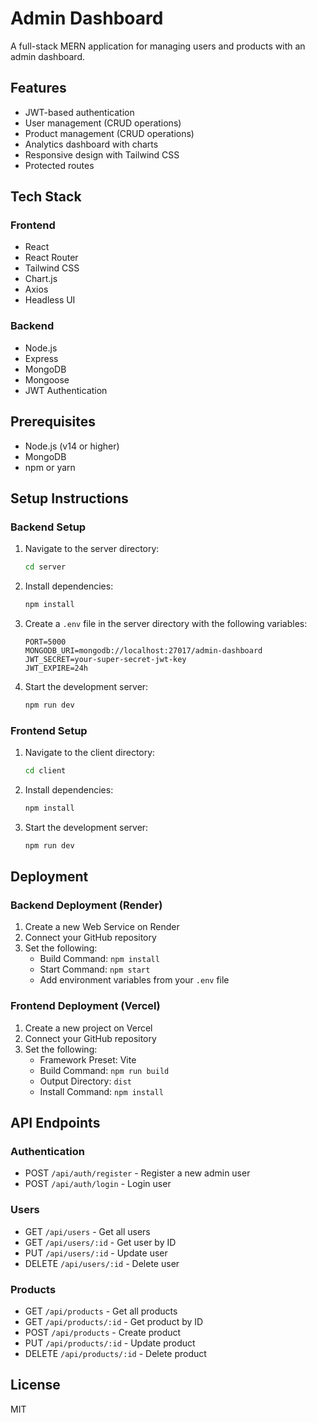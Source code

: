 # Admin Dashboard

A full-stack MERN application for managing users and products with an admin dashboard.

## Features

- JWT-based authentication
- User management (CRUD operations)
- Product management (CRUD operations)
- Analytics dashboard with charts
- Responsive design with Tailwind CSS
- Protected routes

## Tech Stack

### Frontend
- React
- React Router
- Tailwind CSS
- Chart.js
- Axios
- Headless UI

### Backend
- Node.js
- Express
- MongoDB
- Mongoose
- JWT Authentication

## Prerequisites

- Node.js (v14 or higher)
- MongoDB
- npm or yarn

## Setup Instructions

### Backend Setup

1. Navigate to the server directory:
   ```bash
   cd server
   ```

2. Install dependencies:
   ```bash
   npm install
   ```

3. Create a `.env` file in the server directory with the following variables:
   ```
   PORT=5000
   MONGODB_URI=mongodb://localhost:27017/admin-dashboard
   JWT_SECRET=your-super-secret-jwt-key
   JWT_EXPIRE=24h
   ```

4. Start the development server:
   ```bash
   npm run dev
   ```

### Frontend Setup

1. Navigate to the client directory:
   ```bash
   cd client
   ```

2. Install dependencies:
   ```bash
   npm install
   ```

3. Start the development server:
   ```bash
   npm run dev
   ```

## Deployment

### Backend Deployment (Render)

1. Create a new Web Service on Render
2. Connect your GitHub repository
3. Set the following:
   - Build Command: `npm install`
   - Start Command: `npm start`
   - Add environment variables from your `.env` file

### Frontend Deployment (Vercel)

1. Create a new project on Vercel
2. Connect your GitHub repository
3. Set the following:
   - Framework Preset: Vite
   - Build Command: `npm run build`
   - Output Directory: `dist`
   - Install Command: `npm install`

## API Endpoints

### Authentication
- POST `/api/auth/register` - Register a new admin user
- POST `/api/auth/login` - Login user

### Users
- GET `/api/users` - Get all users
- GET `/api/users/:id` - Get user by ID
- PUT `/api/users/:id` - Update user
- DELETE `/api/users/:id` - Delete user

### Products
- GET `/api/products` - Get all products
- GET `/api/products/:id` - Get product by ID
- POST `/api/products` - Create product
- PUT `/api/products/:id` - Update product
- DELETE `/api/products/:id` - Delete product

## License

MIT 